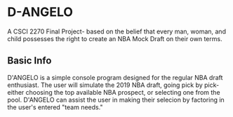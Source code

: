# D-ANGELO

A CSCI 2270 Final Project- based on the belief that every man, woman, and child possesses the right to create an NBA Mock Draft on their own terms.

## Basic Info

D'ANGELO is a simple console program designed for the regular NBA draft enthusiast. The user will simulate the 2019 NBA draft, going pick by pick- either choosing the top available NBA prospect, or selecting one from the pool. D'ANGELO can assist the user in making their selecion by factoring in the user's entered "team needs."
